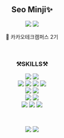 
<div align="center" >
  
## Seo Minji✨
  
  <a href="https://www.notion.so/Portfolio-a2f994c437714eabb1c422ac7556ec20"><img src="https://img.shields.io/badge/Portfolio-000000?style=for-the-badge&logo=Notion&logoColor=white"></a> 
  <a href="mailto:mintydev@naver.com"><img src="https://img.shields.io/badge/Contact Me-03C75A?style=for-the-badge&logo=Naver&logoColor=white"></a>  

  🔎 카카오테크캠퍼스 2기  
 
<div>


 <br/> 
 
  ### ⚒️SKILLS⚒️
<img src="https://img.shields.io/badge/javascript-F7DF1E?style=for-the-badge&logo=javascript&logoColor=black"> <img src="https://img.shields.io/badge/typescript-3178C6?style=for-the-badge&logo=typescript&logoColor=white">  
<img src="https://img.shields.io/badge/react-61DAFB?style=for-the-badge&logo=react&logoColor=black"> <img src="https://img.shields.io/badge/next.js-000000?style=for-the-badge&logo=Next.js&logoColor=white"> <img src="https://img.shields.io/badge/html5-E34F26?style=for-the-badge&logo=html5&logoColor=white"> <img src="https://img.shields.io/badge/css-1572B6?style=for-the-badge&logo=css3&logoColor=white">  
<img src="https://img.shields.io/badge/tailwind css-06B6D4?style=for-the-badge&logo=tailwind CSS&logoColor=white"> <img src="https://img.shields.io/badge/styled components-DB7093?style=for-the-badge&logo=styled-components&logoColor=white">  
<img src="https://img.shields.io/badge/Node.js-5FA04E?style=for-the-badge&logo=Node.js&logoColor=white">  <img src="https://img.shields.io/badge/mongoDB-47A248?style=for-the-badge&logo=MongoDB&logoColor=white">  
<img src="https://img.shields.io/badge/github-181717?style=for-the-badge&logo=github&logoColor=white"> <img src="https://img.shields.io/badge/slack-4A154B?style=for-the-badge&logo=slack&logoColor=white"> <img src="https://img.shields.io/badge/Notion-000000?style=for-the-badge&logo=Notion&logoColor=white">

</div>

<br/>
<br/>
<img src="http://mazassumnida.wtf/api/v2/generate_badge?boj=aabb0219"/>  
<img src="https://github-readme-stats.vercel.app/api/top-langs/?username=minji2219&layout=compact&hide=css,scss&theme=dracula&langs_count=8"/> 
</div>

